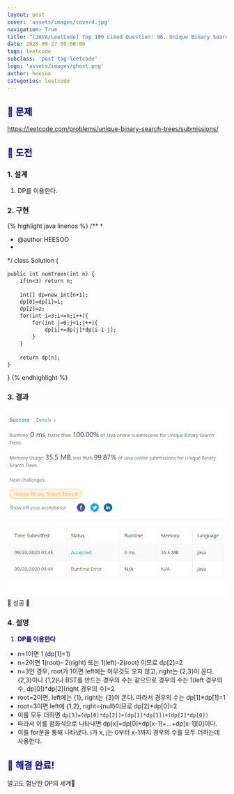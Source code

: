 ```yaml
---
layout: post
cover: 'assets/images/cover4.jpg'
navigation: True
title: "[JAVA/LeetCode] Top 100 Liked Question: 96. Unique Binary Search Trees"
date: 2020-09-27 00:00:00
tags: leetcode
subclass: 'post tag-leetcode'
logo: 'assets/images/ghost.png'
author: heesoo
categories: leetcode
---
```

## <span style="color:navy">👀 문제</span>
<https://leetcode.com/problems/unique-binary-search-trees/submissions/>

## <span style="color:navy">👊 도전</span>

### 1. 설계
1. DP를 이용한다.

### 2. 구현 
{% highlight java linenos %}
/**
 *
 * @author HEESOO
 *
 */
class Solution {
    
    public int numTrees(int n) {
        if(n<3) return n;
        
        int[] dp=new int[n+1];
        dp[0]=dp[1]=1;
        dp[2]=2;
        for(int i=3;i<=n;i++){
            for(int j=0;j<i;j++){
                dp[i]+=dp[j]*dp[i-1-j];
            }
        }
        
        return dp[n];
    }
    
}
{% endhighlight %}

### 3. 결과
![실행결과](./assets/images/200927_2.PNG)
🤟 성공 🤟   

### 4. 설명
1. **<span style="color:navy">DP를 이용한다</span>**
- n=1이면 1 (dp[1]=1)
- n=2이면 1(root)- 2(right) 또는 1(left)-2(root) 이므로 dp[2]=2
- n=3인 경우, root가 1이면 left에는 아무것도 오지 않고, right는 {2,3}이 온다. {2,3}이나 {1,2}나 BST를 만드는 경우의 수는 같으므로 경우의 수는 1(left 경우의 수, dp[0])*dp[2](right 경우의 수)=2
- root=2이면, left에는 {1}, right는 {3}이 온다. 따라서 경우의 수는 dp[1]*dp[1]=1
- root=3이면 left에 {1,2}, right={null}이므로 dp[2]*dp[0]=2
- 이를 모두 더하면 `dp[3]=(dp[0]*dp[2])+(dp[1]*dp[1])+(dp[2]*dp[0])`
- 따라서 이를 점화식으로 나타내면 dp[x]=dp[0]*dp[x-1]+...+dp[x-1][0]이다. 
- 이를 for문을 통해 나타냈다. i가 x, j는 0부터 x-1까지 경우의 수를 모두 더하는데 사용한다.
  
## <span style="color:navy">👏 해결 완료!</span>
멀고도 험난한 DP의 세계🤯
